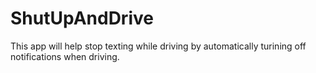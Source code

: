 ShutUpAndDrive
==============
This app will help stop texting while driving by automatically turining off notifications when driving.
